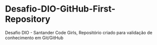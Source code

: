 # Desafio-DIO-GitHub-First-Repository
Desafio DIO - Santander Code Girls, Repositório criado para validação de conhecimento em Git/GitHub
